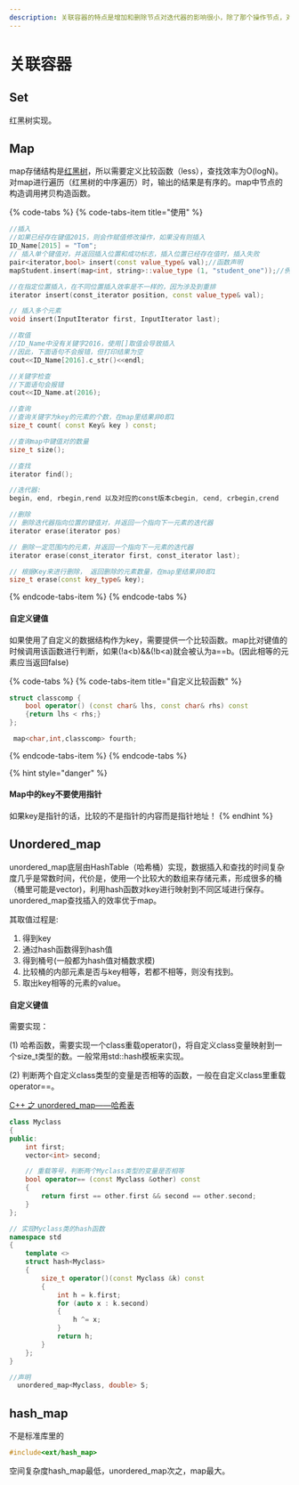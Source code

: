 ```yaml
---
description: 关联容器的特点是增加和删除节点对迭代器的影响很小，除了那个操作节点，对其他的节点都没有什么影响。
---
```


# 关联容器

## Set

红黑树实现。

## Map

map存储结构是[红黑树](../../suan-fa-she-ji/shu.md#hong-hei-shu)，所以需要定义比较函数（less），查找效率为O\(logN\)。对map进行遍历（红黑树的中序遍历）时，输出的结果是有序的。map中节点的构造调用拷贝构造函数。

{% code-tabs %}
{% code-tabs-item title="使用" %}
```cpp
//插入
//如果已经存在键值2015，则会作赋值修改操作，如果没有则插入
ID_Name[2015] = "Tom";
// 插入单个键值对，并返回插入位置和成功标志，插入位置已经存在值时，插入失败
pair<iterator,bool> insert(const value_type& val);//函数声明
mapStudent.insert(map<int, string>::value_type (1, "student_one"));//例子

//在指定位置插入，在不同位置插入效率是不一样的，因为涉及到重排
iterator insert(const_iterator position, const value_type& val);

// 插入多个元素
void insert(InputIterator first, InputIterator last);

//取值
//ID_Name中没有关键字2016，使用[]取值会导致插入
//因此，下面语句不会报错，但打印结果为空
cout<<ID_Name[2016].c_str()<<endl;

//关键字检查
//下面语句会报错
cout<<ID_Name.at(2016);

//查询
//查询关键字为key的元素的个数，在map里结果非0即1
size_t count( const Key& key ) const;

//查询map中键值对的数量
size_t size();

//查找
iterator find();

//迭代器:
begin, end, rbegin,rend 以及对应的const版本cbegin, cend, crbegin,crend

//删除
// 删除迭代器指向位置的键值对，并返回一个指向下一元素的迭代器
iterator erase(iterator pos)

// 删除一定范围内的元素，并返回一个指向下一元素的迭代器
iterator erase(const_iterator first, const_iterator last);

// 根据Key来进行删除， 返回删除的元素数量，在map里结果非0即1
size_t erase(const key_type& key);
```
{% endcode-tabs-item %}
{% endcode-tabs %}

#### 

#### 自定义键值

如果使用了自定义的数据结构作为key，需要提供一个比较函数。map比对键值的时候调用该函数进行判断，如果\(!a&lt;b\)&&\(!b&lt;a\)就会被认为a==b。\(因此相等的元素应当返回false\)

{% code-tabs %}
{% code-tabs-item title="自定义比较函数" %}
```cpp
struct classcomp { 
    bool operator() (const char& lhs, const char& rhs) const 
    {return lhs < rhs;}
};

 map<char,int,classcomp> fourth; 
```
{% endcode-tabs-item %}
{% endcode-tabs %}

{% hint style="danger" %}
#### Map中的key不要使用指针

如果key是指针的话，比较的不是指针的内容而是指针地址！
{% endhint %}

## Unordered\_map

unordered\_map底层由HashTable（哈希桶）实现，数据插入和查找的时间复杂度几乎是常数时间，代价是，使用一个比较大的数组来存储元素，形成很多的桶（桶里可能是vector\)，利用hash函数对key进行映射到不同区域进行保存。unordered\_map查找插入的效率优于map。

其取值过程是:

1. 得到key
2. 通过hash函数得到hash值
3. 得到桶号\(一般都为hash值对桶数求模\)
4. 比较桶的内部元素是否与key相等，若都不相等，则没有找到。 
5. 取出key相等的元素的value。

#### 自定义键值

需要实现：

 \(1\) 哈希函数，需要实现一个class重载operator\(\)，将自定义class变量映射到一个size\_t类型的数。一般常用std::hash模板来实现。 

\(2\) 判断两个自定义class类型的变量是否相等的函数，一般在自定义class里重载operator==。

[C++ 之 unordered\_map——哈希表](https://www.acwing.com/blog/content/9/)

```cpp
class Myclass
{
public:
    int first;
    vector<int> second;

    // 重载等号，判断两个Myclass类型的变量是否相等
    bool operator== (const Myclass &other) const
    {
        return first == other.first && second == other.second;
    }
};

// 实现Myclass类的hash函数
namespace std
{
    template <>
    struct hash<Myclass>
    {
        size_t operator()(const Myclass &k) const
        {
            int h = k.first;
            for (auto x : k.second)
            {
                h ^= x;
            }
            return h;
        }
    };
}

//声明
  unordered_map<Myclass, double> S;
```

## hash\_map

不是标准库里的

```cpp
#include<ext/hash_map>
```

空间复杂度hash\_map最低，unordered\_map次之，map最大。


